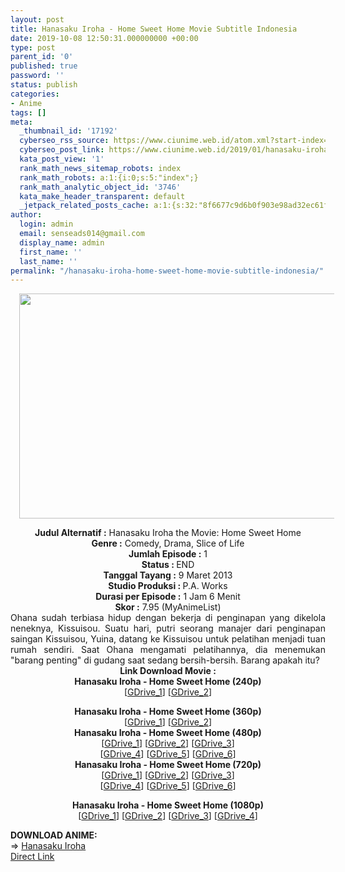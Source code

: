 ```yaml
---
layout: post
title: Hanasaku Iroha - Home Sweet Home Movie Subtitle Indonesia
date: 2019-10-08 12:50:31.000000000 +00:00
type: post
parent_id: '0'
published: true
password: ''
status: publish
categories:
- Anime
tags: []
meta:
  _thumbnail_id: '17192'
  cyberseo_rss_source: https://www.ciunime.web.id/atom.xml?start-index=2701&max-results=150
  cyberseo_post_link: https://www.ciunime.web.id/2019/01/hanasaku-iroha-home-sweet-home-movie.html
  kata_post_view: '1'
  rank_math_news_sitemap_robots: index
  rank_math_robots: a:1:{i:0;s:5:"index";}
  rank_math_analytic_object_id: '3746'
  kata_make_header_transparent: default
  _jetpack_related_posts_cache: a:1:{s:32:"8f6677c9d6b0f903e98ad32ec61f8deb";a:2:{s:7:"expires";i:1655333079;s:7:"payload";a:0:{}}}
author:
  login: admin
  email: senseads014@gmail.com
  display_name: admin
  first_name: ''
  last_name: ''
permalink: "/hanasaku-iroha-home-sweet-home-movie-subtitle-indonesia/"
---
```

<div class="separator" style="clear: both; text-align: center;"><a href="https://1.bp.blogspot.com/-JBGfH6E0UVI/XEqiSA4q-TI/AAAAAAAAIXk/qY5d9m8uXkoDHmIbU1cwsQmfhVaYiahxwCLcBGAs/s1600/Hanasaku%2BIroha%2B-%2BHome%2BSweet%2BHome.jpg" imageanchor="1" style="margin-left: 1em; margin-right: 1em;"><img border="0" data-original-height="720" data-original-width="1280" height="360" src="{{ site.baseurl }}/assets/2019/10/Hanasaku%2BIroha%2B-%2BHome%2BSweet%2BHome.jpg" width="640" /></a></div>
<p>
<div style="text-align: center;"><b>Judul</b><b><b> Alternatif</b> :</b> Hanasaku Iroha the Movie: Home Sweet Home</div>
<div style="text-align: center;"><b><b>Genre :</b></b> Comedy, Drama, Slice of Life</div>
<div style="text-align: center;"><b>Jumlah Episode :</b> 1<br /><b>Status :&nbsp;</b>END<br /><b>Tanggal Tayang :</b> 9 Maret 2013<br /><b>Studio Produksi : </b>P.A. Works<br /><b>Durasi per Episode :</b> 1 Jam 6 Menit</div>
<div style="text-align: center;"><b>Skor :</b> 7.95 (MyAnimeList)</div>
<div style="text-align: center;"></div>
<div style="text-align: justify;">Ohana sudah terbiasa hidup dengan bekerja di penginapan yang dikelola neneknya, Kissuisou. Suatu hari, putri seorang manajer dari penginapan saingan Kissuisou, Yuina, datang ke Kissuisou untuk pelatihan menjadi tuan rumah sendiri. Saat Ohana mengamati pelatihannya, dia menemukan "barang penting" di gudang saat sedang bersih-bersih. Barang apakah itu?</div>
<div style="text-align: justify;"></div>
<div style="text-align: justify;"></div>
<div style="text-align: center;"><b>Link Download Movie :</b></div>
<div style="text-align: center;">
<div style="text-align: center;"><b>Hanasaku Iroha - Home Sweet Home (240p)</b></div>
<div style="text-align: center;">[<a href="https://drive.google.com/uc?id=1PZzitgDkGGefQu_f8-VJ2Dfbwb-LyXd1" target="_blank" rel="noopener">GDrive_1</a>] [<a href="https://drive.google.com/uc?id=14dITmqu_2nm_DBnEkiCmTQAkusNYW-DQ" target="_blank" rel="noopener">GDrive_2</a>]</p>
</div>
</div>
<div style="text-align: center;"><b>Hanasaku Iroha - Home Sweet Home (360p)</b></div>
<div style="text-align: center;">[<a href="https://drive.google.com/uc?id=1yCzfpeeT9sf6bCAQeQ8gw5KuzI1FXnQ3" target="_blank" rel="noopener">GDrive_1</a>] [<a href="https://drive.google.com/uc?id=1FJOlYGW2aEUdIJaRwr1o2kyCg-h7iBUG" target="_blank" rel="noopener">GDrive_2</a>]</div>
<div style="text-align: center;"></div>
<div style="text-align: center;"><b>Hanasaku Iroha - Home Sweet Home (480p)</b><br />[<a href="https://drive.google.com/uc?id=1vE0z2k1G7dvC1WGKn5A5-PmsUMrDAPWM" target="_blank" rel="noopener">GDrive_1</a>] [<a href="https://drive.google.com/uc?id=1PT859lriiXEKh5EE48RBL4w_5kRSgTeR" target="_blank" rel="noopener">GDrive_2</a>] [<a href="https://drive.google.com/uc?id=1Qgr7qhZBYGlMzLl8tVY9DsIhlVqvl6Xx" target="_blank" rel="noopener">GDrive_3</a>]<br />[<a href="https://drive.google.com/uc?id=11A5h-PB-3GgJjBJ17Coog-c8jIjcl6-G" target="_blank" rel="noopener">GDrive_4</a>] [<a href="https://drive.google.com/uc?id=1-XHcFgyx0xAxEQYoSd7D2G27Js5vFBD2" target="_blank" rel="noopener">GDrive_5</a>] [<a href="https://drive.google.com/uc?id=1EJCwSCB0AFWd0hCUqJHAtI02kzldj1W6" target="_blank" rel="noopener">GDrive_6</a>]</div>
<div style="text-align: center;"><b>Hanasaku Iroha - Home Sweet Home (720p)</b><br />[<a href="https://drive.google.com/uc?id=1SSvcXJeY9S0BCg7bBvu1094WADEYUPYZ" target="_blank" rel="noopener">GDrive_1</a>] [<a href="https://drive.google.com/uc?id=1dgpXsVJT9SVWTvBFdi1B8pqD6tFzS9wW" target="_blank" rel="noopener">GDrive_2</a>] [<a href="https://drive.google.com/uc?id=1Z_3QFrLrjo9t12ELUIwxYdeJ2QjtOOVc" target="_blank" rel="noopener">GDrive_3</a>]<br />[<a href="https://drive.google.com/uc?id=1a3oAIKsx5NhSomjo5rg991qPJYIzavi8" target="_blank" rel="noopener">GDrive_4</a>] [<a href="https://drive.google.com/uc?id=1Ml3UxhNc1pESkcgRcR1iwyiqSG7_hEoB" target="_blank" rel="noopener">GDrive_5</a>] [<a href="https://drive.google.com/uc?id=1rZl1N_376-aoylxiGCj_r70XkJPdb2XU" target="_blank" rel="noopener">GDrive_6</a>]</p>
<p><b>Hanasaku Iroha - Home Sweet Home (1080p)</b><br />[<a href="https://drive.google.com/uc?id=1-cVdObx5hSr11u3VpkC9pp9lD45H1-1a" target="_blank" rel="noopener">GDrive_1</a>] [<a href="https://drive.google.com/uc?id=1cQpj4CmJ8ZDFFEzg6QRnwtYaFddz9ZeS" target="_blank" rel="noopener">GDrive_2</a>] [<a href="https://drive.google.com/uc?id=1LjAu-FQSjH9b4p8ndYCa_ziQc-1ZpPU1" target="_blank" rel="noopener">GDrive_3</a>] [<a href="https://drive.google.com/uc?id=1tSVVySCPyTUkeq3tiQTLe1145FpgkU6f" target="_blank" rel="noopener">GDrive_4</a>]
<div style="text-align: left;"></div>
<div style="text-align: left;"></div>
<div style="text-align: left;"><b>DOWNLOAD ANIME:</b></div>
<div style="text-align: left;"></div>
<div style="text-align: left;">=&gt;&nbsp;<a href="https://www.ciunime.com/2018/12/hanasaku-iroha-episode-01-26-end-batch.html" target="_blank" rel="noopener">Hanasaku Iroha</a></div>
<div style="text-align: left;"></div>
</div>
<link rel="stylesheet" href="https://cdnjs.cloudflare.com/ajax/libs/font-awesome/4.7.0/css/font-awesome.min.css" />
<div class="divbtn"> <a href="https://handymansurrender.com/fihup8buzv?key=94550f7ce39444073321dde3b8782f97" class="btn"><i class="fa fa-download"></i> Direct Link</a> </div>

